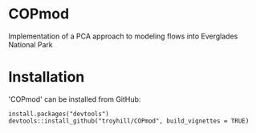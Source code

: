 # COPmod
Implementation of a PCA approach to modeling flows into Everglades National Park


# Installation

'COPmod' can be installed from GitHub:


```
install.packages("devtools")
devtools::install_github("troyhill/COPmod", build_vignettes = TRUE)
```


